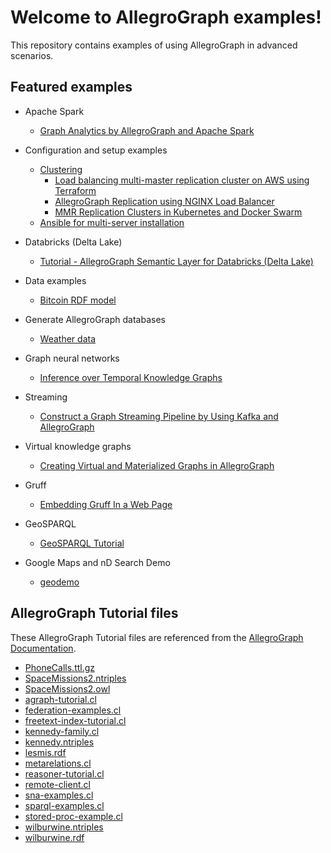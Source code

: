 # Welcome to AllegroGraph examples!

This repository contains examples of using AllegroGraph in advanced scenarios.

## Featured examples

* Apache Spark
  * [Graph Analytics by AllegroGraph and Apache Spark](spark/AGSpark.ipynb)

* Configuration and setup examples
  * [Clustering](clustering)
    * [Load balancing multi-master replication cluster on AWS using Terraform](clustering/terraform-elb/using-terraform.md)
    * [AllegroGraph Replication using NGINX Load Balancer](clustering/misc/using-nginx-load-balancer.md)
    * [MMR Replication Clusters in Kubernetes and Docker Swarm](clustering/kubernetes/mmr/kubernetes-mmr.md)
  * [Ansible for multi-server installation](ansible)
* Databricks (Delta Lake)
  * [Tutorial - AllegroGraph Semantic Layer for Databricks (Delta Lake)](databricks/README.md)
* Data examples
  * [Bitcoin RDF model](data/bitcoin)

* Generate AllegroGraph databases
  * [Weather data](generators/weather/weather.md)

* Graph neural networks
  * [Inference over Temporal Knowledge Graphs](gnn/Events2018.ipynb)

* Streaming
  * [Construct a Graph Streaming Pipeline by Using Kafka and AllegroGraph](streaming/kafka/README.md)

* Virtual knowledge graphs
  * [Creating Virtual and Materialized Graphs in AllegroGraph](ontop/README.md)

* Gruff
  * [Embedding Gruff In a Web Page](gruff/readme.md)

* GeoSPARQL
  * [GeoSPARQL Tutorial](geosparql/geosparql-tutorial.ipynb)

* Google Maps and nD Search Demo
  * [geodemo](geodemo/geodemo.md)
  
## AllegroGraph Tutorial files

These AllegroGraph Tutorial files are referenced from the
[AllegroGraph Documentation](https://franz.com/agraph/support/documentation/current/index.html).

* [PhoneCalls.ttl.gz](tutorial-files/PhoneCalls.ttl.gz)
* [SpaceMissions2.ntriples](tutorial-files/SpaceMissions2.ntriples)
* [SpaceMissions2.owl](tutorial-files/SpaceMissions2.owl)
* [agraph-tutorial.cl](tutorial-files/agraph-tutorial.cl)
* [federation-examples.cl](tutorial-files/federation-examples.cl)
* [freetext-index-tutorial.cl](tutorial-files/freetext-index-tutorial.cl)
* [kennedy-family.cl](tutorial-files/kennedy-family.cl)
* [kennedy.ntriples](tutorial-files/kennedy.ntriples)
* [lesmis.rdf](tutorial-files/lesmis.rdf)
* [metarelations.cl](tutorial-files/metarelations.cl)
* [reasoner-tutorial.cl](tutorial-files/reasoner-tutorial.cl)
* [remote-client.cl](tutorial-files/remote-client.cl)
* [sna-examples.cl](tutorial-files/sna-examples.cl)
* [sparql-examples.cl](tutorial-files/sparql-examples.cl)
* [stored-proc-example.cl](tutorial-files/stored-proc-example.cl)
* [wilburwine.ntriples](tutorial-files/wilburwine.ntriples)
* [wilburwine.rdf](tutorial-files/wilburwine.rdf)
